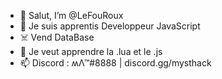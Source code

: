 - 👋 Salut, I’m @LeFouRoux
- 👀 Je suis apprentis Developpeur JavaScript
- ☠️ Vend DataBase
- 🌱 Je veut apprendre la .lua et le .js
- 📫 Discord : ʍΛ™#8888 | discord.gg/mysthack
